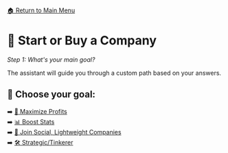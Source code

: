 [🏠 Return to Main Menu](main_menu.md)

# 🚀 Start or Buy a Company  
*Step 1: What's your main goal?*

The assistant will guide you through a custom path based on your answers.

## 🎯 Choose your goal:

➡️ [💸 Maximize Profits](decision_flow/goal_profit.md)  
➡️ [📊 Boost Stats](decision_flow/goal_stats.md)  
➡️ [🤝 Join Social, Lightweight Companies](decision_flow/goal_social.md)  
➡️ [🛠️ Strategic/Tinkerer](decision_flow/goal_strategy.md)
